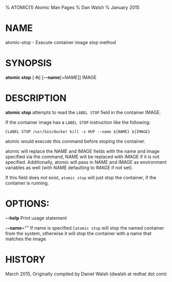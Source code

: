 % ATOMIC(1) Atomic Man Pages
% Dan Walsh
% January 2015
# NAME
atomic-stop - Execute container image stop method

# SYNOPSIS
**atomic stop**
[**-h**]
[**--name**[=*NAME*]]
IMAGE

# DESCRIPTION
**atomic stop** attempts to read the `LABEL STOP` field in the container
IMAGE.

If the container image has a `LABEL STOP` instruction like the following:

```CLABEL STOP /usr/bin/docker kill -s HUP --name ${NAME} ${IMAGE}```

atomic would execute this command before stoping the container.

atomic will replace the NAME and IMAGE fields with the name and image specified via the command,  NAME will be replaced with IMAGE if it is not specified.  Additionally, atomic will pass in NAME and IMAGE as environment variables as well (with NAME defaulting to IMAGE if not set).

If this field does not exist, `atomic stop` will just stop the container, if
the container is running.

# OPTIONS:
**--help**
  Print usage statement

**--name**=""
   If name is specified `Catomic stop` will stop the named container from the
   system, otherwise it will stop the container with a name that matches the
   image.

# HISTORY
March 2015, Originally compiled by Daniel Walsh (dwalsh at redhat dot com)
